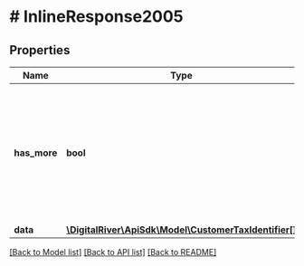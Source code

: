 # # InlineResponse2005

## Properties

Name | Type | Description | Notes
------------ | ------------- | ------------- | -------------
**has_more** | **bool** | Indicates whether or not there are more elements available after this set. If false this set represents the end of the list. | [optional] 
**data** | [**\DigitalRiver\ApiSdk\Model\CustomerTaxIdentifier[]**](CustomerTaxIdentifier.md) |  | [optional] 

[[Back to Model list]](../../README.md#documentation-for-models) [[Back to API list]](../../README.md#documentation-for-api-endpoints) [[Back to README]](../../README.md)


